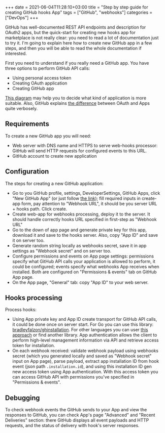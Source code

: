 +++
date = 2021-06-04T11:28:10+03:00
title = "Step by step guide for creating GitHub hooks App"
tags = ["GitHub", "webhooks"]
categories = ["DevOps"]
+++

GitHub has well-documented REST API endpoints and description for
OAuth2 apps, but the quick-start for creating new hooks app for
marketplace is not really clear: you need to read a lot of documentation
just to try it. I'm going to explain here how to create new GitHub app
in a few steps, and then you will be able to read the whole documentation
if interested.

First you need to understand if you really need a GitHub app.
You have three options to perform GitHub API calls:
 - Using personal access token
 - Creating OAuth application
 - Creating GitHub app

[This diagram](https://docs.github.com/en/developers/apps/getting-started-with-apps/about-apps#determining-which-integration-to-build)
may help you to decide what kind of application is more suitable.
Also, GitHub explains
[the difference](https://docs.github.com/en/developers/apps/getting-started-with-apps/differences-between-github-apps-and-oauth-apps)
between OAuth and Apps quite verbosely.

## Requirements

To create a new GitHub app you will need:
 - Web server with DNS name and HTTPS to serve web-hooks processor:
 GitHub will send HTTP requests for configured events to this URL.
 - GitHub account to create new application

## Configuration

The steps for creating a new GitHub application:
 - Go to you GitHub profile, settings, DeveloperSettings, GitHub Apps, click
 "New GitHub App" (or just follow [the link](https://github.com/settings/apps/new));
 fill required inputs in create-app form, pay attention to "Webhook URL", it should
 be you server URL + hooks path. Click create.
 - Create web-app for webhooks processing, deploy it to the server. It should
 handle correctly hooks URL specified in first-step as "Webhook URL"
 - Go to the down of app page and generate private key for this app, download it
 and save to the hooks server. Also, copy "App ID" and save it on server too.
 - Generate random string locally as webhooks secret,
 save it in app settings as "Webhook secret" and on server too.
 - Configure permissions and events on App page settings: permissions specify what
 GitHub API calls your application is allowed to perform, it could be configured;
 events specify what webhooks App receives
 when installed. Both are configured on "Permissions & events" tab on GitHub App page.
 - On the App page, "General" tab: copy "App ID" to your web server.

## Hooks processing

Process hooks:
 - Using App private key and App ID create transport for GitHub API calls,
 it could be done once on server start. For Go you can use this library:
 [bradleyfalzon/ghinstallation](https://github.com/bradleyfalzon/ghinstallation).
 For other languages you can user [this approach](https://docs.github.com/en/developers/apps/building-github-apps/authenticating-with-github-apps#authenticating-as-a-github-app)
 or find another library. App authentication allows the client to perform
 high-level management information via API and retrieve access token for installation.
 - On each webhook received: validate webhook payload using webhooks secret
  (which you generated locally and saved as "Webhook secret" input on App page),
  parse payload, extract app installation ID from hook event
  (json path `.installation.id`), and using this installation ID gen new access token
  using App authentication. With this access token you can access GitHub API
  with permissions you've specified in "Permissions & events".

## Debugging

To check webhook events the GitHub sends to your App and view the responses
to GitHub, you can check App's page "Advanced" and "Recent Deliveries" section:
there GitHub displays all event payloads and HTTP requests, and the status of
delivery with hook's server responses.
